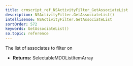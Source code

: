 ```yaml
---
title: crmscript_ref_NSActivityFilter_GetAssociateList
description: NSActivityFilter.GetAssociateList()
intellisense: NSActivityFilter.GetAssociateList
sortOrder: 572
keywords: GetAssociateList()
so.topic: reference
---
```



The list of associates to filter on



* **Returns:** SelectableMDOListItemArray


